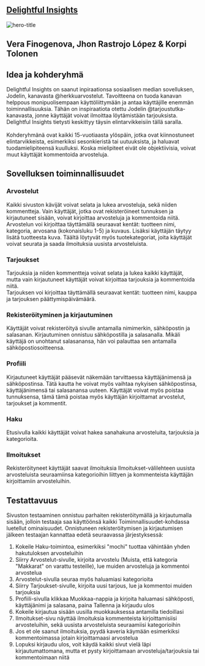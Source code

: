 ## [Delightful Insights](https://zealous-stone-0ba3ea003.5.azurestaticapps.net)                                                                                                                                          

![hero-title](https://github.com/Jxkume/Webi-2/assets/104062080/00a4e342-d90b-4a20-87f2-1dca0bf5eb95)

## Vera Finogenova, Jhon Rastrojo López & Korpi Tolonen

## Idea ja kohderyhmä
Delightful Insights on saanut inpiraationsa sosiaalisen median sovelluksen, Jodelin, kanavasta @herkkuarvostelut. Tavoitteena on tuoda kanavan helppous
monipuolisempaan käyttöliittymään ja antaa käyttäjille enemmän toiminnallisuuksia. Tähän on inspiraatiota otettu Jodelin @tarjoustutka-kanavasta, jonne 
käyttäjät voivat ilmoittaa löytämistään tarjouksista. Delightful Insights tietysti keskittyy täysin elintarvikkeisiin tällä saralla.\
\
Kohderyhmänä ovat kaikki 15-vuotiaasta ylöspäin, jotka ovat kiinnostuneet elintarvikkeista, esimerkiksi sesonkieristä tai uutuuksista, ja haluavat tuodamielipiteensä kuulluksi. Koska mielipiteet eivät ole objektiivisia, voivat muut käyttäjät kommentoida arvosteluja.

## Sovelluksen toiminnallisuudet
### Arvostelut
Kaikki sivuston kävijät voivat selata ja lukea arvosteluja, sekä niiden kommentteja. Vain käyttäjät, jotka ovat rekisteröineet tunnuksen ja kirjautuneet sisään, voivat kirjoittaa arvosteluja ja kommentoida niitä.\
Arvostelun voi kirjoittaa täyttämällä seuraavat kentät: tuotteen nimi, kategoria, arvosana (kokonaisluku 1-5) ja kuvaus. Lisäksi käyttäjän täytyy lisätä tuotteesta kuva. Täältä löytyvät myös tuotekategoriat, joita käyttäjät voivat seurata ja saada ilmoituksia uusista arvosteluista.

### Tarjoukset
Tarjouksia ja niiden kommentteja voivat selata ja lukea kaikki käyttäjät, mutta vain kirjautuneet käyttäjät voivat kirjoittaa tarjouksia ja kommentoida niitä.\
Tarjouksen voi kirjoittaa täyttämällä seuraavat kentät: tuotteen nimi, kauppa ja tarjouksen päättymispäivämäärä.

### Rekisteröityminen ja kirjautuminen
Käyttäjät voivat rekisteröityä sivulle antamalla nimimerkin, sähköpostin ja salasanan. Kirjautuminen onnistuu sähköpostilla ja salasanalla. Mikäli käyttäjä on unohtanut salasanansa, hän voi palauttaa sen antamalla sähköpostiosoitteensa.

### Profiili
Kirjautuneet käyttäjät pääsevät näkemään tarvittaessa käyttäjänimensä ja sähköpostinsa. Tätä kautta he voivat myös vaihtaa nykyisen sähköpostinsa, käyttäjänimensä tai salasanansa uuteen. Käyttäjät voivat myös poistaa tunnuksensa, tämä tämä poistaa myös käyttäjän kirjoittamat arvostelut, tarjoukset ja kommentit.

### Haku
Etusivulla kaikki käyttäjät voivat hakea sanahakuna arvosteluita, tarjouksia ja kategorioita.

### Ilmoitukset
Rekisteröityneet käyttäjät saavat ilmoituksia Ilmoitukset-välilehteen uusista arvosteluista seuraamiinsa kategorioihin liittyen ja kommenteista käyttäjän kirjoittamiin arvosteluihin.


## Testattavuus
Sivuston testaaminen onnistuu parhaiten rekisteröitymällä ja kirjautumalla sisään, jolloin testaaja saa käyttöönsä kaikki Toiminnallisuudet-kohdassa luetellut ominaisuudet. Onnistuneen rekisteröitymisen ja kirjautumisen jälkeen testaajan kannattaa edetä seuraavassa järjestyksessä:
1. Kokeile Haku-toimintoa, esimerkiksi "mochi" tuottaa vähintään yhden hakutuloksen arvosteluihin
2. Siirry Arvostelut-sivulle, kirjoita arvostelu (Muista, että kategoria "Makkarat" on varattu testeille), lue muiden arvosteluja ja kommentoi arvostelua 
3. Arvostelut-sivulla seuraa myös haluamiasi kategorioita
4. Siirry Tarjoukset-sivulle, kirjoita uusi tarjous, lue ja kommentoi muiden tarjouksia
5. Profiili-sivulla klikkaa Muokkaa-nappia ja kirjoita haluamasi sähköposti, käyttäjänimi ja salasana, paina Tallenna ja kirjaudu ulos
6. Kokeile kirjautua sisään uusilla muokkauksessa antamilla tiedoillasi
7. Ilmoitukset-sivu näyttää ilmoituksia kommenteista kirjoittamisiisi arvosteluihin, sekä uusista arvosteluista seuraamiisi kategorioihin
8. Jos et ole saanut ilmoituksia, pyydä kaveria käymään esimerkiksi kommentoimassa jotain kirjoittamaasi arvostelua
9. Lopuksi kirjaudu ulos, voit käydä kaikki sivut vielä läpi kirjautumattomana, mutta et pysty kirjoittamaan arvosteluja/tarjouksia tai kommentoimaan niitä


